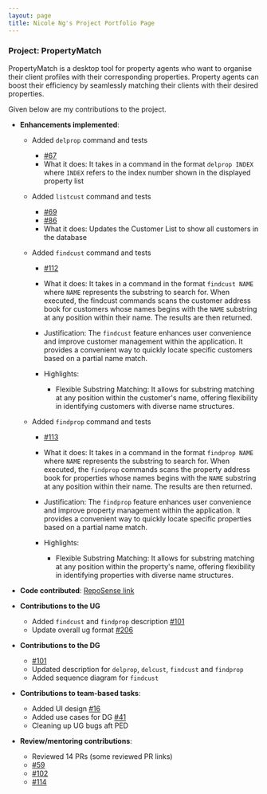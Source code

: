 ```yaml
---
layout: page
title: Nicole Ng's Project Portfolio Page
---
```


### Project: PropertyMatch

PropertyMatch is a desktop tool for property agents who want to organise their client profiles with their corresponding properties. Property agents can boost their efficiency by seamlessly matching their clients with their desired properties.

Given below are my contributions to the project.

* **Enhancements implemented**:
  * Added `delprop` command and tests
    * [#67](https://github.com/AY2324S1-CS2103T-W11-2/tp/pull/67)
    * What it does: It takes in a command in the format `delprop INDEX` where `INDEX` refers to the index number shown in the displayed property list

  * Added `listcust` command and tests
    * [#69](https://github.com/AY2324S1-CS2103T-W11-2/tp/pull/69)
    * [#86](https://github.com/AY2324S1-CS2103T-W11-2/tp/pull/86)
    * What it does: Updates the Customer List to show all customers in the database

  * Added `findcust` command and tests
    * [#112](https://github.com/AY2324S1-CS2103T-W11-2/tp/pull/112)

    * What it does: It takes in a command in the format `findcust NAME` where `NAME` represents the substring to search for. When executed, the findcust commands scans the customer address book for customers whose names begins with the `NAME` substring at any position within their name. The results are then returned.

    * Justification: The `findcust` feature enhances user convenience and improve customer management within the application. It provides a convenient way to quickly locate specific customers based on a partial name match.

    * Highlights:
      * Flexible Substring Matching: It allows for substring matching at any position within the customer's name, offering flexibility in identifying customers with diverse name structures.

  * Added `findprop` command and tests
      * [#113](https://github.com/AY2324S1-CS2103T-W11-2/tp/pull/113)

      * What it does: It takes in a command in the format `findprop NAME` where `NAME` represents the substring to search for. When executed, the `findprop` commands scans the property address book for properties whose names begins with the `NAME` substring at any position within their name. The results are then returned.

      * Justification: The `findprop` feature enhances user convenience and improve property management within the application. It provides a convenient way to quickly locate specific properties based on a partial name match.

      * Highlights:
        * Flexible Substring Matching: It allows for substring matching at any position within the property's name, offering flexibility in identifying properties with diverse name structures.


* **Code contributed**: [RepoSense link](https://nus-cs2103-ay2324s1.github.io/tp-dashboard/?search=nicolengk&sort=groupTitle&sortWithin=title&timeframe=commit&mergegroup=&groupSelect=groupByRepos&breakdown=true&checkedFileTypes=docs~functional-code~test-code&since=2023-09-22)

* **Contributions to the UG**
  * Added `findcust` and `findprop` description [#101](https://github.com/AY2324S1-CS2103T-W11-2/tp/pull/101)
  * Update overall ug format [#206](https://github.com/AY2324S1-CS2103T-W11-2/tp/pull/206)

* **Contributions to the DG**
  * [#101](https://github.com/AY2324S1-CS2103T-W11-2/tp/pull/101)
  * Updated description for `delprop`, `delcust`, `findcust` and `findprop`
  * Added sequence diagram for `findcust`

* **Contributions to team-based tasks**:
  * Added UI design [#16](https://github.com/AY2324S1-CS2103T-W11-2/tp/pull/16)
  * Added use cases for DG [#41](https://github.com/AY2324S1-CS2103T-W11-2/tp/pull/41)
  * Cleaning up UG bugs aft PED

* **Review/mentoring contributions**:
  * Reviewed 14 PRs (some reviewed PR links)
  * [#59](https://github.com/AY2324S1-CS2103T-W11-2/tp/pull/59)
  * [#102](https://github.com/AY2324S1-CS2103T-W11-2/tp/pull/102)
  * [#114](https://github.com/AY2324S1-CS2103T-W11-2/tp/pull/114)

